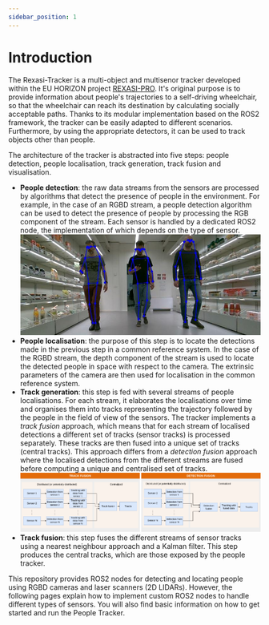 ```yaml
---
sidebar_position: 1
---
```


# Introduction

The Rexasi-Tracker is a multi-object and multisenor tracker developed within the EU HORIZON project [REXASI-PRO](https://rexasi-pro.spindoxlabs.com/). It's original purpose is to provide information about people's trajectories to a self-driving wheelchair, so that the wheelchair can reach its destination by calculating socially acceptable paths. Thanks to its modular implementation based on the ROS2 framework, the tracker can be easily adapted to different scenarios. Furthermore, by using the appropriate detectors, it can be used to track objects other than people.

The architecture of the tracker is abstracted into five steps: people detection, people localisation, track generation, track fusion and visualisation.

* **People detection**: the raw data streams from the sensors are processed by algorithms that detect the presence of people in the environment. For example, in the case of an RGBD stream, a people detection algorithm can be used to detect the presence of people by processing the RGB component of the stream. Each sensor is handled by a dedicated ROS2 node, the implementation of which depends on the type of sensor.
![missing people](../static/img/people-detection.png "People detection in a RGB image")
* **People localisation**: the purpose of this step is to locate the detections made in the previous step in a common reference system. In the case of the RGBD stream, the depth component of the stream is used to locate the detected people in space with respect to the camera. The extrinsic parameters of the camera are then used for localisation in the common reference system.
* **Track generation**: this step is fed with several streams of people localisations. For each stream, it elaborates the localisations over time and organises them into tracks representing the trajectory followed by the people in the field of view of the sensors. The tracker implements a *track fusion* approach, which means that for each stream of localised detections a different set of tracks (sensor tracks) is processed separately. These tracks are then fused into a unique set of tracks (central tracks). This approach differs from a *detection fusion* approach where the localised detections from the different streams are fused before computing a unique and centralised set of tracks.
![alt text](../static/img/track-vs-detecetion-fusion.png)
* **Track fusion**: this step fuses the different streams of sensor tracks using a nearest neighbour approach and a Kalman filter. This step produces the central tracks, which are those exposed by the people tracker.

This repository provides ROS2 nodes for detecting and locating people using RGBD cameras and laser scanners (2D LIDARs). However, the following pages explain how to implement custom ROS2 nodes to handle different types of sensors. You will also find basic information on how to get started and run the People Tracker.
